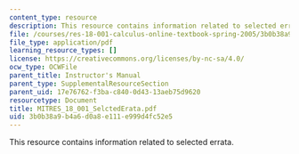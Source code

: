 ```yaml
---
content_type: resource
description: This resource contains information related to selected errata.
file: /courses/res-18-001-calculus-online-textbook-spring-2005/3b0b38a9b4a6d0a8e111e999d4fc52e5_MITRES_18_001_SelctedErata.pdf
file_type: application/pdf
learning_resource_types: []
license: https://creativecommons.org/licenses/by-nc-sa/4.0/
ocw_type: OCWFile
parent_title: Instructor's Manual
parent_type: SupplementalResourceSection
parent_uid: 17e76762-f3ba-c840-0d43-13aeb75d9620
resourcetype: Document
title: MITRES_18_001_SelctedErata.pdf
uid: 3b0b38a9-b4a6-d0a8-e111-e999d4fc52e5
---
```

This resource contains information related to selected errata.